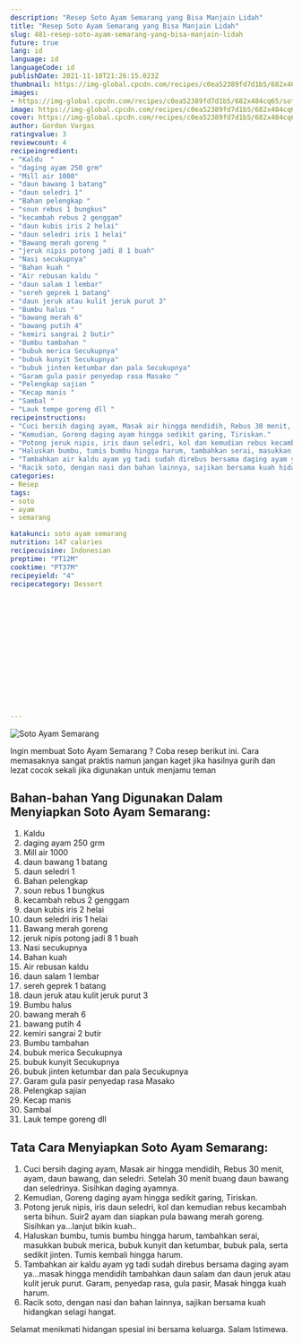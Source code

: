 ```yaml
---
description: "Resep Soto Ayam Semarang yang Bisa Manjain Lidah"
title: "Resep Soto Ayam Semarang yang Bisa Manjain Lidah"
slug: 481-resep-soto-ayam-semarang-yang-bisa-manjain-lidah
future: true
lang: id
language: id
languageCode: id
publishDate: 2021-11-10T21:26:15.023Z 
thumbnail: https://img-global.cpcdn.com/recipes/c0ea52389fd7d1b5/682x484cq65/soto-ayam-semarang-foto-resep-utama.png
images:
- https://img-global.cpcdn.com/recipes/c0ea52389fd7d1b5/682x484cq65/soto-ayam-semarang-foto-resep-utama.png
image: https://img-global.cpcdn.com/recipes/c0ea52389fd7d1b5/682x484cq65/soto-ayam-semarang-foto-resep-utama.png
cover: https://img-global.cpcdn.com/recipes/c0ea52389fd7d1b5/682x484cq65/soto-ayam-semarang-foto-resep-utama.png
author: Gordon Vargas
ratingvalue: 3
reviewcount: 4
recipeingredient:
- "Kaldu  "
- "daging ayam 250 grm"
- "Mill air 1000"
- "daun bawang 1 batang"
- "daun seledri 1"
- "Bahan pelengkap "
- "soun rebus 1 bungkus"
- "kecambah rebus 2 genggam"
- "daun kubis iris 2 helai"
- "daun seledri iris 1 helai"
- "Bawang merah goreng "
- "jeruk nipis potong jadi 8 1 buah"
- "Nasi secukupnya"
- "Bahan kuah "
- "Air rebusan kaldu "
- "daun salam 1 lembar"
- "sereh geprek 1 batang"
- "daun jeruk atau kulit jeruk purut 3"
- "Bumbu halus "
- "bawang merah 6"
- "bawang putih 4"
- "kemiri sangrai 2 butir"
- "Bumbu tambahan "
- "bubuk merica Secukupnya"
- "bubuk kunyit Secukupnya"
- "bubuk jinten ketumbar dan pala Secukupnya"
- "Garam gula pasir penyedap rasa Masako "
- "Pelengkap sajian "
- "Kecap manis "
- "Sambal "
- "Lauk tempe goreng dll "
recipeinstructions:
- "Cuci bersih daging ayam, Masak air hingga mendidih, Rebus 30 menit, ayam, daun bawang, dan seledri. Setelah 30 menit buang daun bawang dan seledrinya. Sisihkan daging ayamnya."
- "Kemudian, Goreng daging ayam hingga sedikit garing, Tiriskan."
- "Potong jeruk nipis, iris daun seledri, kol dan kemudian rebus kecambah serta bihun. Suir2 ayam dan siapkan pula bawang merah goreng. Sisihkan ya...lanjut bikin kuah.."
- "Haluskan bumbu, tumis bumbu hingga harum, tambahkan serai, masukkan bubuk merica, bubuk kunyit dan ketumbar, bubuk pala, serta sedikit jinten. Tumis kembali hingga harum."
- "Tambahkan air kaldu ayam yg tadi sudah direbus bersama daging ayam ya...masak hingga mendidih tambahkan daun salam dan daun jeruk atau kulit jeruk purut. Garam, penyedap rasa, gula pasir, Masak hingga kuah harum."
- "Racik soto, dengan nasi dan bahan lainnya, sajikan bersama kuah hidangkan selagi hangat."
categories:
- Resep
tags:
- soto
- ayam
- semarang

katakunci: soto ayam semarang 
nutrition: 147 calories
recipecuisine: Indonesian
preptime: "PT12M"
cooktime: "PT37M"
recipeyield: "4"
recipecategory: Dessert


     
    
    
    
    
    
    
    
    
    
    
      
    
---
```



![Soto Ayam Semarang](https://img-global.cpcdn.com/recipes/c0ea52389fd7d1b5/682x484cq65/soto-ayam-semarang-foto-resep-utama.png)

Ingin membuat Soto Ayam Semarang ? Coba resep berikut ini. Cara memasaknya sangat praktis namun jangan kaget jika hasilnya gurih dan lezat cocok sekali jika digunakan untuk menjamu teman

<!--inarticleads1-->

## Bahan-bahan Yang Digunakan Dalam Menyiapkan Soto Ayam Semarang:

1. Kaldu  
1. daging ayam 250 grm
1. Mill air 1000
1. daun bawang 1 batang
1. daun seledri 1
1. Bahan pelengkap 
1. soun rebus 1 bungkus
1. kecambah rebus 2 genggam
1. daun kubis iris 2 helai
1. daun seledri iris 1 helai
1. Bawang merah goreng 
1. jeruk nipis potong jadi 8 1 buah
1. Nasi secukupnya
1. Bahan kuah 
1. Air rebusan kaldu 
1. daun salam 1 lembar
1. sereh geprek 1 batang
1. daun jeruk atau kulit jeruk purut 3
1. Bumbu halus 
1. bawang merah 6
1. bawang putih 4
1. kemiri sangrai 2 butir
1. Bumbu tambahan 
1. bubuk merica Secukupnya
1. bubuk kunyit Secukupnya
1. bubuk jinten ketumbar dan pala Secukupnya
1. Garam gula pasir penyedap rasa Masako 
1. Pelengkap sajian 
1. Kecap manis 
1. Sambal 
1. Lauk tempe goreng dll 



<!--inarticleads2-->

## Tata Cara Menyiapkan Soto Ayam Semarang:

1. Cuci bersih daging ayam, Masak air hingga mendidih, Rebus 30 menit, ayam, daun bawang, dan seledri. Setelah 30 menit buang daun bawang dan seledrinya. Sisihkan daging ayamnya.
1. Kemudian, Goreng daging ayam hingga sedikit garing, Tiriskan.
1. Potong jeruk nipis, iris daun seledri, kol dan kemudian rebus kecambah serta bihun. Suir2 ayam dan siapkan pula bawang merah goreng. Sisihkan ya...lanjut bikin kuah..
1. Haluskan bumbu, tumis bumbu hingga harum, tambahkan serai, masukkan bubuk merica, bubuk kunyit dan ketumbar, bubuk pala, serta sedikit jinten. Tumis kembali hingga harum.
1. Tambahkan air kaldu ayam yg tadi sudah direbus bersama daging ayam ya...masak hingga mendidih tambahkan daun salam dan daun jeruk atau kulit jeruk purut. Garam, penyedap rasa, gula pasir, Masak hingga kuah harum.
1. Racik soto, dengan nasi dan bahan lainnya, sajikan bersama kuah hidangkan selagi hangat.




Selamat menikmati hidangan spesial ini bersama keluarga. Salam Istimewa.
